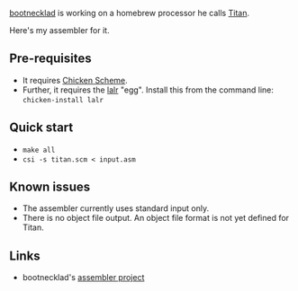 [bootnecklad](https://github.com/bootnecklad) is working on a homebrew processor
he calls [Titan](http://marc.cleave.me.uk/cpu/index.htm).

Here's my assembler for it.

## Pre-requisites ##

 * It requires [Chicken Scheme](http://call-cc.org/).
 * Further, it requires the [lalr](http://wiki.call-cc.org/eggref/4/lalr) "egg".
   Install this from the command line: `chicken-install lalr`

## Quick start ##

 * `make all`
 * `csi -s titan.scm < input.asm`

## Known issues ##

 * The assembler currently uses standard input only.
 * There is no object file output. An object file format is not yet defined for Titan.

## Links ##

 * bootnecklad's [assembler project](https://github.com/bootnecklad/Titan-Assembler)

